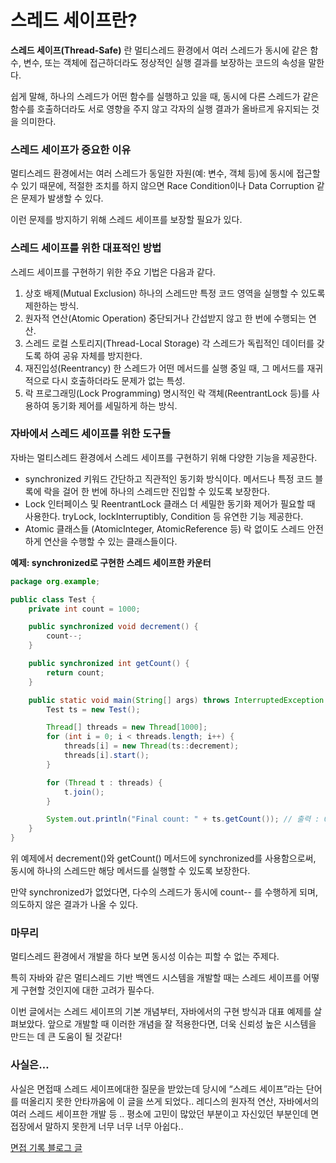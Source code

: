 # 스레드 세이프란?

**스레드 세이프(Thread-Safe)** 란 멀티스레드 환경에서 여러 스레드가 동시에 같은 함수, 변수, 또는 객체에 접근하더라도 정상적인 실행 결과를 보장하는 코드의 속성을 말한다.

쉽게 말해, 하나의 스레드가 어떤 함수를 실행하고 있을 때, 동시에 다른 스레드가 같은 함수를 호출하더라도 서로 영향을 주지 않고 각자의 실행 결과가 올바르게 유지되는 것을 의미한다.

### **스레드 세이프가 중요한 이유**

멀티스레드 환경에서는 여러 스레드가 동일한 자원(예: 변수, 객체 등)에 동시에 접근할 수 있기 때문에, 적절한 조치를 하지 않으면 Race Condition이나 Data Corruption 같은 문제가 발생할 수 있다.

이런 문제를 방지하기 위해 스레드 세이프를 보장할 필요가 있다.

### **스레드 세이프를 위한 대표적인 방법**

스레드 세이프를 구현하기 위한 주요 기법은 다음과 같다.

1. 상호 배제(Mutual Exclusion)
   하나의 스레드만 특정 코드 영역을 실행할 수 있도록 제한하는 방식.
2. 원자적 연산(Atomic Operation)
   중단되거나 간섭받지 않고 한 번에 수행되는 연산.
3. 스레드 로컬 스토리지(Thread-Local Storage)
   각 스레드가 독립적인 데이터를 갖도록 하여 공유 자체를 방지한다.
4. 재진입성(Reentrancy)
   한 스레드가 어떤 메서드를 실행 중일 때, 그 메서드를 재귀적으로 다시 호출하더라도 문제가 없는 특성.
5. 락 프로그래밍(Lock Programming)
   명시적인 락 객체(ReentrantLock 등)를 사용하여 동기화 제어를 세밀하게 하는 방식.

### **자바에서 스레드 세이프를 위한 도구들**

자바는 멀티스레드 환경에서 스레드 세이프를 구현하기 위해 다양한 기능을 제공한다.

- synchronized 키워드
  간단하고 직관적인 동기화 방식이다. 메서드나 특정 코드 블록에 락을 걸어 한 번에 하나의 스레드만 진입할 수 있도록 보장한다.
- Lock 인터페이스 및 ReentrantLock 클래스
  더 세밀한 동기화 제어가 필요할 때 사용한다. tryLock, lockInterruptibly, Condition 등 유연한 기능 제공한다.
- Atomic 클래스들 (AtomicInteger, AtomicReference 등)
  락 없이도 스레드 안전하게 연산을 수행할 수 있는 클래스들이다.

**예제: synchronized로 구현한 스레드 세이프한 카운터**

```java
package org.example;

public class Test {
    private int count = 1000;

    public synchronized void decrement() {
        count--;
    }

    public synchronized int getCount() {
        return count;
    }

    public static void main(String[] args) throws InterruptedException {
        Test ts = new Test();

        Thread[] threads = new Thread[1000];
        for (int i = 0; i < threads.length; i++) {
            threads[i] = new Thread(ts::decrement);
            threads[i].start();
        }

        for (Thread t : threads) {
            t.join();
        }

        System.out.println("Final count: " + ts.getCount()); // 출력 : 0
    }
}
```

위 예제에서 decrement()와 getCount() 메서드에 synchronized를 사용함으로써, 동시에 하나의 스레드만 해당 메서드를 실행할 수 있도록 보장한다.

만약 synchronized가 없었다면, 다수의 스레드가 동시에 count-- 를 수행하게 되며, 의도하지 않은 결과가 나올 수 있다.

### **마무리**

멀티스레드 환경에서 개발을 하다 보면 동시성 이슈는 피할 수 없는 주제다.

특히 자바와 같은 멀티스레드 기반 백엔드 시스템을 개발할 때는 스레드 세이프를 어떻게 구현할 것인지에 대한 고려가 필수다.

이번 글에서는 스레드 세이프의 기본 개념부터, 자바에서의 구현 방식과 대표 예제를 살펴보았다. 앞으로 개발할 때 이러한 개념을 잘 적용한다면, 더욱 신뢰성 높은 시스템을 만드는 데 큰 도움이 될 것같다!

### 사실은…

사실은 면접때 스레드 세이프에대한 질문을 받았는데 당시에 “스레드 세이프”라는 단어를 떠올리지 못한 안타까움에 이 글을 쓰게 되었다.. 레디스의 원자적 연산, 자바에서의 여러 스레드 세이프한 개발 등 .. 평소에 고민이 많았던 부분이고 자신있던 부분인데 면접장에서 말하지 못한게 너무 너무 너무 아쉽다..

[면접 기록 블로그 글](https://moon-kotlin.tistory.com/78)